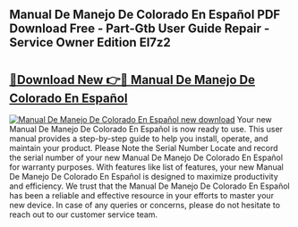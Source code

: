 ## Manual De Manejo De Colorado En Español PDF Download Free - Part-Gtb User Guide Repair - Service Owner Edition El7z2

# <h2><a href="http://bc17909.oget.top/?id=Manual+De+Manejo+De+Colorado+En+Espa%c3%b1ol">🔗Download New 👉🔴 Manual De Manejo De Colorado En Español</a></h2>

[![Manual De Manejo De Colorado En Español new download](https://i.imgur.com/5g1atiW.png)](http://bc17909.oget.top/?id=Manual+De+Manejo+De+Colorado+En+Espa%c3%b1ol)
Your new Manual De Manejo De Colorado En Español is now ready to use. This user manual provides a step-by-step guide to help you install, operate, and maintain your product. Please Note the Serial Number Locate and record the serial number of your new Manual De Manejo De Colorado En Español for warranty purposes. With features like list of features, your new Manual De Manejo De Colorado En Español is designed to maximize productivity and efficiency. We trust that the Manual De Manejo De Colorado En Español has been a reliable and effective resource in your efforts to master your new device. In case of any queries or concerns, please do not hesitate to reach out to our customer service team.
